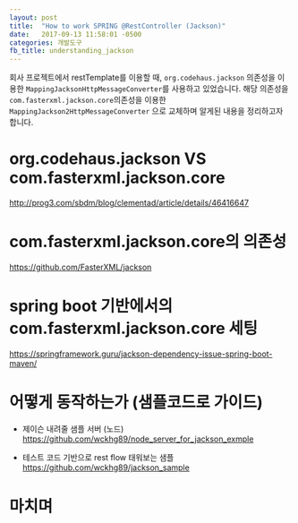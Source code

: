 ```yaml
---
layout: post
title:  "How to work SPRING @RestController (Jackson)"
date:   2017-09-13 11:58:01 -0500
categories: 개발도구
fb_title: understanding_jackson
---
```


회사 프로젝트에서 restTemplate를 이용할 때, ``org.codehaus.jackson`` 의존성을 이용한 ``MappingJacksonHttpMessageConverter``를 사용하고 있었습니다. 해당 의존성을  ``com.fasterxml.jackson.core``의존성을 이용한 ``MappingJackson2HttpMessageConverter`` 으로 교체하며 알게된 내용을 정리하고자 합니다.

# org.codehaus.jackson VS com.fasterxml.jackson.core

http://prog3.com/sbdm/blog/clementad/article/details/46416647

# com.fasterxml.jackson.core의 의존성

https://github.com/FasterXML/jackson

# spring boot 기반에서의 com.fasterxml.jackson.core 세팅

https://springframework.guru/jackson-dependency-issue-spring-boot-maven/

# 어떻게 동작하는가 (샘플코드로 가이드)

- 제이슨 내려줄 샘플 서버 (노드)
https://github.com/wckhg89/node_server_for_jackson_exmple

- 테스트 코드 기반으로 rest flow 태워보는 샘플
https://github.com/wckhg89/jackson_sample

# 마치며
